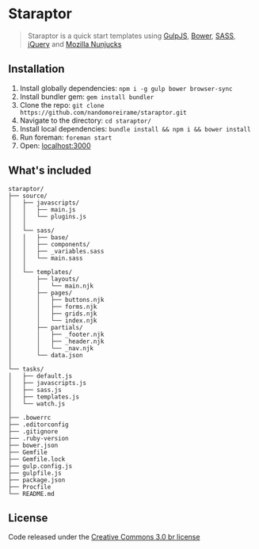 # Staraptor

> Staraptor is a quick start templates using [GulpJS](http://gulpjs.com/), [Bower](https://bower.io/), [SASS](http://sass-lang.com/), [jQuery](http://jquery.com/) and [Mozilla Nunjucks](https://mozilla.github.io/nunjucks/)

## Installation

 1. Install globally dependencies: `npm i -g gulp bower browser-sync`
 2. Install bundler gem: `gem install bundler`
 3. Clone the repo: `git clone https://github.com/nandomoreirame/staraptor.git`
 4. Navigate to the directory: `cd staraptor/`
 5. Install local dependencies: `bundle install && npm i && bower install`
 6. Run foreman: `foreman start`
 7. Open: [localhost:3000](http://localhost:3000/)

## What's included

```
staraptor/
├── source/
│   ├── javascripts/
│   │   ├── main.js
│   │   └── plugins.js
│   │
│   └── sass/
│   │   ├── base/
│   │   ├── components/
│   │   ├── _variables.sass
│   │   └── main.sass
│   │
│   └── templates/
│       ├── layouts/
│       │   └── main.njk
│       ├── pages/
│       │   ├── buttons.njk
│       │   ├── forms.njk
│       │   ├── grids.njk
│       │   └── index.njk
│       ├── partials/
│       │   ├── _footer.njk
│       │   ├── _header.njk
│       │   └── _nav.njk
│       └── data.json
│
└── tasks/
│   ├── default.js
│   ├── javascripts.js
│   ├── sass.js
│   ├── templates.js
│   └── watch.js
│
├── .bowerrc
├── .editorconfig
├── .gitignore
├── .ruby-version
├── bower.json
├── Gemfile
├── Gemfile.lock
├── gulp.config.js
├── gulpfile.js
├── package.json
├── Procfile
└── README.md
```

## License

Code released under the [Creative Commons 3.0 br license](https://creativecommons.org/licenses/by/3.0/br/legalcode)
